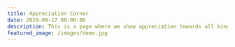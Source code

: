 ```yaml
---
title: Appreciation Corner
date: 2020-09-17 00:00:00
description: This is a page where we show appreciation towards all kind donors. We could not have made this possible with you. Thank you.
featured_image: /images/demo.jpg
---
```

